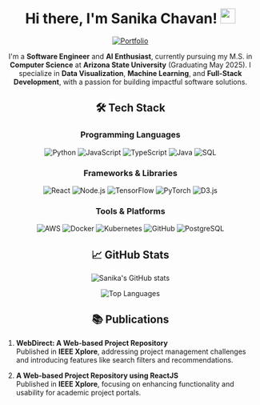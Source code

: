 <h1 align="center">Hi there, I'm Sanika Chavan! <img src="https://raw.githubusercontent.com/MartinHeinz/MartinHeinz/master/wave.gif" width="30px"></h1>

<p align="center">
  <a href="https://sanikac10.github.io/my-portfolio/">
    <img src="https://img.shields.io/badge/Portfolio-Visit-brightgreen?style=for-the-badge" alt="Portfolio">
  </a>
</p>

<p align="center">
  I'm a <strong>Software Engineer</strong> and <strong>AI Enthusiast</strong>, currently pursuing my M.S. in <strong>Computer Science</strong> at <strong>Arizona State University</strong> (Graduating May 2025). I specialize in <strong>Data Visualization</strong>, <strong>Machine Learning</strong>, and <strong>Full-Stack Development</strong>, with a passion for building impactful software solutions.
</p>

<h2 align="center">🛠️ Tech Stack</h2>

<h3 align="center">Programming Languages</h3>
<p align="center">
  <img src="https://img.shields.io/badge/Python-3776AB?style=for-the-badge&logo=python&logoColor=white" alt="Python">
  <img src="https://img.shields.io/badge/JavaScript-F7DF1E?style=for-the-badge&logo=javascript&logoColor=black" alt="JavaScript">
  <img src="https://img.shields.io/badge/TypeScript-3178C6?style=for-the-badge&logo=typescript&logoColor=white" alt="TypeScript">
  <img src="https://img.shields.io/badge/Java-ED8B00?style=for-the-badge&logo=openjdk&logoColor=white" alt="Java">
  <img src="https://img.shields.io/badge/SQL-336791?style=for-the-badge&logo=postgresql&logoColor=white" alt="SQL">
</p>

<h3 align="center">Frameworks & Libraries</h3>
<p align="center">
  <img src="https://img.shields.io/badge/React-61DAFB?style=for-the-badge&logo=react&logoColor=black" alt="React">
  <img src="https://img.shields.io/badge/Node.js-339933?style=for-the-badge&logo=nodedotjs&logoColor=white" alt="Node.js">
  <img src="https://img.shields.io/badge/TensorFlow-FF6F00?style=for-the-badge&logo=tensorflow&logoColor=white" alt="TensorFlow">
  <img src="https://img.shields.io/badge/PyTorch-EE4C2C?style=for-the-badge&logo=pytorch&logoColor=white" alt="PyTorch">
  <img src="https://img.shields.io/badge/D3.js-F9A03C?style=for-the-badge&logo=d3dotjs&logoColor=white" alt="D3.js">
</p>

<h3 align="center">Tools & Platforms</h3>
<p align="center">
  <img src="https://img.shields.io/badge/AWS-232F3E?style=for-the-badge&logo=amazonaws&logoColor=white" alt="AWS">
  <img src="https://img.shields.io/badge/Docker-2496ED?style=for-the-badge&logo=docker&logoColor=white" alt="Docker">
  <img src="https://img.shields.io/badge/Kubernetes-326CE5?style=for-the-badge&logo=kubernetes&logoColor=white" alt="Kubernetes">
  <img src="https://img.shields.io/badge/GitHub-181717?style=for-the-badge&logo=github&logoColor=white" alt="GitHub">
  <img src="https://img.shields.io/badge/PostgreSQL-4169E1?style=for-the-badge&logo=postgresql&logoColor=white" alt="PostgreSQL">
</p>
 
<h2 align="center">📈 GitHub Stats</h2>
<p align="center">
  <img src="https://github-readme-stats.vercel.app/api?username=sanikac10&show_icons=true&theme=radical&count_private=true&include_all_commits=true" alt="Sanika's GitHub stats">
</p>
<p align="center">
  <img src="https://github-readme-stats.vercel.app/api/top-langs/?username=sanikac10&layout=compact&theme=radical" alt="Top Languages">
</p>

<h2 align="center">📚 Publications</h2>

1. **WebDirect: A Web-based Project Repository**  
   Published in **IEEE Xplore**, addressing project management challenges and introducing features like search filters and recommendations.

2. **A Web-based Project Repository using ReactJS**  
   Published in **IEEE Xplore**, focusing on enhancing functionality and usability for academic project portals.
